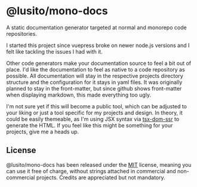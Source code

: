 # @lusito/mono-docs

A static documentation generator targeted at normal and monorepo code repositories.

I started this project since vuepress broke on newer node.js versions and I felt like tackling the issues I had with it.

Other code generators make your documentation source to feel a bit out of place. I'd like the documentation to feel as native to a code repository as possible. All documentation will stay in the respective projects directory structure and the configuration for it stays in yaml files. It was originally planned to stay in the front-matter, but since github shows front-matter when displaying markdown, this made everything too ugly.

I'm not sure yet if this will become a public tool, which can be adjusted to your liking or just a tool specific for my projects and design.
In theory, it could be easily themeable, as I'm using JSX syntax via [tsx-dom-ssr](https://github.com/Lusito/tsx-dom/) to generate the HTML.
If you feel like this might be something for your projects, give me a heads up.

## License

@lusito/mono-docs has been released under the [MIT](./LICENSE) license, meaning you
can use it free of charge, without strings attached in commercial and non-commercial projects. Credits are appreciated but not mandatory.

